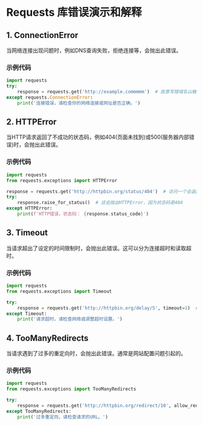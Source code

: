 
# Requests 库错误演示和解释

## 1. ConnectionError

当网络连接出现问题时，例如DNS查询失败，拒绝连接等，会抛出此错误。

### 示例代码

```python
import requests
try:
    response = requests.get('http://example.commmmm')  # 故意写错域名以触发错误
except requests.ConnectionError:
    print('连接错误，请检查你的网络连接或网址是否正确。')
```

## 2. HTTPError

当HTTP请求返回了不成功的状态码，例如404(页面未找到)或500(服务器内部错误)时，会抛出此错误。

### 示例代码

```python
import requests
from requests.exceptions import HTTPError

response = requests.get('http://httpbin.org/status/404')  # 访问一个会返回404状态码的网址
try:
    response.raise_for_status()  # 这会抛出HTTPError，因为状态码是404
except HTTPError:
    print(f'HTTP错误，状态码： {response.status_code}')
```

## 3. Timeout

当请求超出了设定的时间限制时，会抛出此错误。这可以分为连接超时和读取超时。

### 示例代码

```python
import requests
from requests.exceptions import Timeout

try:
    response = requests.get('http://httpbin.org/delay/5', timeout=1)  # 设置超时时间小于响应时间
except Timeout:
    print('请求超时，请检查网络或调整超时设置。')
```

## 4. TooManyRedirects

当请求遇到了过多的重定向时，会抛出此错误。通常是网站配置问题引起的。

### 示例代码

```python
import requests
from requests.exceptions import TooManyRedirects

try:
    response = requests.get('http://httpbin.org/redirect/10', allow_redirects=True)  # 请求重定向次数超过最大限制
except TooManyRedirects:
    print('过多重定向，请检查请求的URL。')
```
